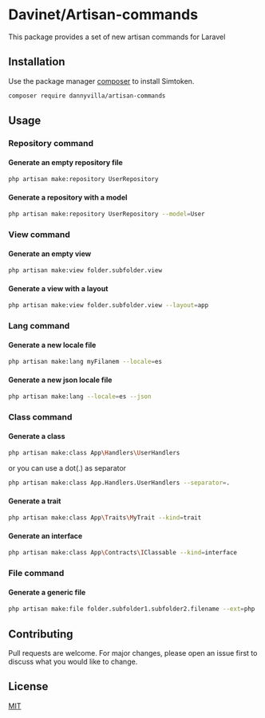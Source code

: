 # Davinet/Artisan-commands

This package provides a set of new artisan commands for Laravel

## Installation

Use the package manager [composer](https://getcomposer.org/) to install Simtoken.

```bash
composer require dannyvilla/artisan-commands
```

## Usage

### Repository command
#### Generate an empty repository file
```bash
php artisan make:repository UserRepository
```
#### Generate a repository with a model
```bash
php artisan make:repository UserRepository --model=User
```

### View command
#### Generate an empty view 
```bash
php artisan make:view folder.subfolder.view
```

#### Generate a view with a layout
```bash
php artisan make:view folder.subfolder.view --layout=app
```

### Lang command
#### Generate a new locale file 
```bash
php artisan make:lang myFilanem --locale=es
```

#### Generate a new json locale file
```bash
php artisan make:lang --locale=es --json
```

### Class command
#### Generate a class
```bash
php artisan make:class App\Handlers\UserHandlers
```
or you can use a dot(.) as separator
```bash
php artisan make:class App.Handlers.UserHandlers --separator=.
```

#### Generate a trait 
```bash
php artisan make:class App\Traits\MyTrait --kind=trait
```

#### Generate an interface
```bash
php artisan make:class App\Contracts\IClassable --kind=interface
```

### File command
#### Generate a generic file 
```bash
php artisan make:file folder.subfolder1.subfolder2.filename --ext=php
```

## Contributing
Pull requests are welcome. For major changes, please open an issue first to discuss what you would like to change.

## License
[MIT](https://choosealicense.com/licenses/mit/)
